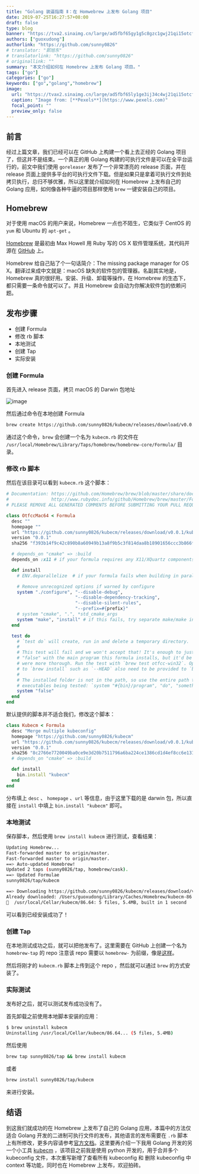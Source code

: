 ```yaml
---
title: "Golang 装逼指南 Ⅱ：在 Homwebrew 上发布 Golang 项目"
date: 2019-07-25T16:27:57+08:00
draft: false
type: blog
banner: "https://tva2.sinaimg.cn/large/ad5fbf65gy1g5c8gzc1gwj21qi15otcf.jpg"
authors: ["guoxudong"]
authorlink: "https://github.com/sunny0826"
# translator: "郭旭东"
# translatorlink: "https://github.com/sunny0826"
# originallink: ""
summary: "本文介绍如何在 Homebrew 上发布 Golang 项目。"
tags: ["go"]
categories: ["go"]
keywords: ["go","golang","homebrew"]
image:
  url: "https://tvax2.sinaimg.cn/large/ad5fbf65ly1ge3ij34c4wj21qi15otcf.jpg"
  caption: "Image from: [**Pexels**](https://www.pexels.com)"
  focal_point: ""
  preview_only: false
---
```


## 前言

经过上篇文章，我们已经可以在 GitHub 上构建一个看上去正经的 Golang 项目了，但这并不是结束。一个真正的用 Golang 构建的可执行文件是可以在全平台运行的，前文中我们使用 `goreleaser` 发布了一个非常漂亮的 release 页面，并在 release 页面上提供多平台的可执行文件下载。但是如果只是拿着可执行文件到处拷贝执行，总归不够优雅，所以这里就介绍如何在 Homebrew 上发布自己的 Golang 应用，如何像各种牛逼的项目那样使用 `brew` 一键安装自己的项目。

## Homebrew

对于使用 macOS 的用户来说，Homebrew 一点也不陌生，它类似于 CentOS 的 `yum` 和 Ubuntu 的 `apt-get` 。

[Homebrew](https://brew.sh/) 是最初由 Max Howell 用 Ruby 写的 OS X 软件管理系统，其代码开源在 [GitHub](https://github.com/Homebrew/brew/) 上。

Homebrew 给自己贴了个一句话简介：The missing package manager for OS X。翻译过来成中文就是：macOS 缺失的软件包的管理器。名副其实地是，Homebrew 真的很好用。安装、升级、卸载等操作，在 Homebrew 的生态下，都只需要一条命令就可以了。并且 Homebrew 会自动为你解决软件包的依赖问题。

## 发布步骤

- 创建 Formula
- 修改 rb 脚本
- 本地测试
- 创建 Tap
- 实际安装

### 创建 Formula

首先进入 release 页面，拷贝 macOS 的 Darwin 包地址

![image](https://tva2.sinaimg.cn/large/ad5fbf65gy1g5c7b4mi5fj21lq0se4ck.jpg)

然后通过命令在本地创建 Formula

```bash
brew create https://github.com/sunny0826/kubecm/releases/download/v0.0.1/kubecm_0.0.1_Darwin_x86_64.tar.gz
```

通过这个命令，`brew` 会创建一个名为 `kubecm.rb` 的文件在 `/usr/local/Homebrew/Library/Taps/homebrew/homebrew-core/Formula/` 目录。

### 修改 rb 脚本

然后在该目录可以看到 `kubecm.rb` 这个脚本：

```Ruby
# Documentation: https://github.com/Homebrew/brew/blob/master/share/doc/homebrew/Formula-Cookbook.md
#                http://www.rubydoc.info/github/Homebrew/brew/master/Formula
# PLEASE REMOVE ALL GENERATED COMMENTS BEFORE SUBMITTING YOUR PULL REQUEST!

class OtfccMac64 < Formula
  desc ""
  homepage ""
  url "https://github.com/sunny0826/kubecm/releases/download/v0.0.1/kubecm_0.0.1_Darwin_x86_64.tar.gz"
  version "0.0.1"
  sha256 "f393b14f9c42c890b8a60949b13a8f9b5c3f814daa8b18901656ccc3b866f646"

  # depends_on "cmake" => :build
  depends_on :x11 # if your formula requires any X11/XQuartz components

  def install
    # ENV.deparallelize  # if your formula fails when building in parallel

    # Remove unrecognized options if warned by configure
    system "./configure", "--disable-debug",
                          "--disable-dependency-tracking",
                          "--disable-silent-rules",
                          "--prefix=#{prefix}"
    # system "cmake", ".", *std_cmake_args
    system "make", "install" # if this fails, try separate make/make install steps
  end

  test do
    # `test do` will create, run in and delete a temporary directory.
    #
    # This test will fail and we won't accept that! It's enough to just replace
    # "false" with the main program this formula installs, but it'd be nice if you
    # were more thorough. Run the test with `brew test otfcc-win32`. Options passed
    # to `brew install` such as `--HEAD` also need to be provided to `brew test`.
    #
    # The installed folder is not in the path, so use the entire path to any
    # executables being tested: `system "#{bin}/program", "do", "something"`.
    system "false"
  end
end
```

默认提供的脚本并不适合我们，修改这个脚本：

```Ruby
class Kubecm < Formula
  desc "Merge multiple kubeconfig"
  homepage "https://github.com/sunny0826/kubecm"
  url "https://github.com/sunny0826/kubecm/releases/download/v0.0.1/kubecm_0.0.1_Darwin_x86_64.tar.gz"
  version "0.0.1"
  sha256 "8c2766e7720049ba0ce9e3d20b7511796a6ba224ce1386cd1d4ef8cc6e1315cd"
  # depends_on "cmake" => :build

  def install
    bin.install "kubecm"
  end
end
```

分布填上 `desc` 、 `homepage` 、`url` 等信息，由于这里下载的是 darwin 包，所以直接在 `install` 中填上 `bin.install "kubecm"` 即可。


### 本地测试

保存脚本，然后使用 `brew install kubecm` 进行测试，查看结果：

```bash
Updating Homebrew...
Fast-forwarded master to origin/master.
Fast-forwarded master to origin/master.
==> Auto-updated Homebrew!
Updated 2 taps (sunny0826/tap, homebrew/cask).
==> Updated Formulae
sunny0826/tap/kubecm

==> Downloading https://github.com/sunny0826/kubecm/releases/download/v0.0.1/kubecm_0.0.1_Darwin_x86_64.tar.gz
Already downloaded: /Users/guoxudong/Library/Caches/Homebrew/kubecm-86.64.tar.gz
🍺  /usr/local/Cellar/kubecm/86.64: 5 files, 5.4MB, built in 1 second
```

可以看到已经安装成功了！

### 创建 Tap

在本地测试成功之后，就可以把他发布了。这里需要在 GitHub 上创建一个名为 `homebrew-tap` 的 repo 注意该 repo 需要以 `homebrew-` 为前缀，像是[这样](https://github.com/sunny0826/homebrew-tap)。

然后将刚才的 `kubecm.rb` 脚本上传到这个 repo ，然后就可以通过 `brew` 的方式安装了。

### 实际测试

发布好之后，就可以测试发布成功没有了。

首先卸载之前使用本地脚本安装的应用：

```bash
$ brew uninstall kubecm
Uninstalling /usr/local/Cellar/kubecm/86.64... (5 files, 5.4MB)
```

然后使用 
```bash
brew tap sunny0826/tap && brew install kubecm
``` 
或者 
```bash
brew install sunny0826/tap/kubecm
``` 
来进行安装。

## 结语

到这我们就成功的在 Homebrew 上发布了自己的 Golang 应用，本篇中的方法仅适合 Golang 开发的二进制可执行文件的发布，其他语言的发布需要在 `.rb` 脚本上有所修改，更多内容请参考[官方文档](https://docs.brew.sh/)。这里要再介绍一下我用 Golang 开发的另一个小工具 [kubecm](https://github.com/sunny0826/kubecm) ，该项目之前我是使用 python 开发的，用于合并多个 kubeconfig 文件，本次重写新增了查看所有 kubeconfig 和 删除 kubeconfig 中 context 等功能，同时也在 Homebrew 上发布，欢迎拍砖。

